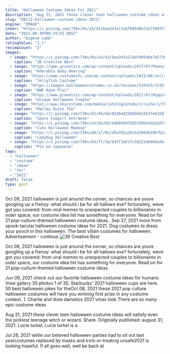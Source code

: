 ```yaml
---
title: "Halloween Costume Ideas For 2021"
description: "Aug 31, 2021 these clever teen halloween costume ideas will satisfy even the pickiest teenage witch or wizard. Share.  Originally published: august 31, 2021. Lucie turkel. Lucie turkel is a"
slug: "88712-halloween-costume-ideas-2021"
engine: "IMAGE"
cover: "https://i.pinimg.com/736x/0a/a3/43/0aa343a17abf80548e7a573093f3d488.jpg"
date: "2021-08-30T00:19:55.985Z"
author: "Eugene Lamb"
ratingValue: "2.1"
reviewCount: "2"
images:
  - image: "https://i.pinimg.com/736x/0a/a3/43/0aa343a17abf80548e7a573093f3d488.jpg"
    caption: "36 Creative Best"
  - image: "https://www.gravetics.com/wp-content/uploads/2017/07/Peanut-girl.jpg"
    caption: "Adorable Baby Wearing"
  - image: "https://www.costumesfc.com/wp-content/uploads/2015/08/Jellyfish-Umbrella-Costume.jpg"
    caption: "Jellyfish Costume"
  - image: "https://images.halloweencostumes.co.uk/reviews/510415/15151/3690.jpg"
    caption: "WWE Kane Plus"
  - image: "https://www.gravetics.com/wp-content/uploads/2017/07/Hippies-couples-costume.jpg"
    caption: "Unique Halloween Couple"
  - image: "https://www.skycostume.com/media/catalog/product/cache/1/thumbnail/600x600/9df78eab33525d08d6e5fb8d27136e95/1/1/11007735-2.jpg"
    caption: "Harley Quinn The"
  - image: "https://i.pinimg.com/736x/82/46/dd/8246dd22b6b69c5b37e615d7b7ed21e9.jpg"
    caption: "Space Cowgirl entrance"
  - image: "https://i.pinimg.com/736x/e4/bb/69/e4bb69d7283350b5ede1d2fa01f68ff0--day-makeup-makeup-ideas.jpg"
    caption: "Cute Halloween Makeup"
  - image: "https://i.pinimg.com/736x/d9/a7/02/d9a702a28cbd2064b39bfb1e98b7abba.jpg"
    caption: "Ladybug Halloween"
  - image: "https://i.pinimg.com/736x/64/ff/3a/64ff3a61fc3d3214b0dda4b490387a7b.jpg"
    caption: "Pin on Japanese"
tags:
  - "halloween"
  - "costume"
  - "ideas"
  - "for"
  - "2021"
draft: false
type: post
---
```


Oct 09, 2021 halloween is just around the corner, so chances are youre googling up a frenzy: what should i be for all hallows eve? fortunately, weve got you covered: from viral memes to unexpected couples to billionaires in outer space, our costume idea list has something for everyone. Read on for 21 pop-culture-themed halloween costume ideas.. Sep 27, 2021 more from spook-tacular halloween costume ideas for 2021. Dog costumes to dress your pooch in this halloween. The best villain costumes for halloween. Advertisement - continue
![36 Creative Best](https://i.pinimg.com/736x/0a/a3/43/0aa343a17abf80548e7a573093f3d488.jpg "36 Creative Best")

Oct 09, 2021 halloween is just around the corner, so chances are youre googling up a frenzy: what should i be for all hallows eve? fortunately, weve got you covered: from viral memes to unexpected couples to billionaires in outer space, our costume idea list has something for everyone. Read on for 21 pop-culture-themed halloween costume ideas.
<!--inArticleAds-->

<!--galleryOne-->

Jun 09, 2021 check out our favorite halloween costume ideas for humans. View gallery 35 photos 1 of 35.  Starbucks' 2021 halloween cups are here. 50 best halloween jokes for theOct 08, 2021 these 2021 pop culture halloween costumes will have you winning first prize in any costume contest. 1. Charlie and dixie damelios 2021 vmas look  There are so many epic costume ideas
<!--inArticleAds-->

<!--galleryTwo-->

Aug 31, 2021 these clever teen halloween costume ideas will satisfy even the pickiest teenage witch or wizard. Share.  Originally published: august 31, 2021. Lucie turkel. Lucie turkel is a
<!--galleryThree-->

Jul 26, 2021 while our beloved halloween parties had to sit out last yearcostumes replaced by masks and trick-or-treating unsafe2021 is looking hopeful. If all goes well, well be back at